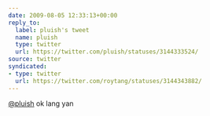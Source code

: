 ```yaml
---
date: 2009-08-05 12:33:13+00:00
reply_to:
  label: pluish's tweet
  name: pluish
  type: twitter
  url: https://twitter.com/pluish/statuses/3144333524/
source: twitter
syndicated:
- type: twitter
  url: https://twitter.com/roytang/statuses/3144343882/
---
```


[@pluish](https://twitter.com/pluish/) ok lang yan